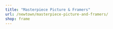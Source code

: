 ```yaml
---
title: "Masterpiece Picture & Framers"
url: /newtown/masterpiece-picture-and-framers/
shop: frame
---
```


